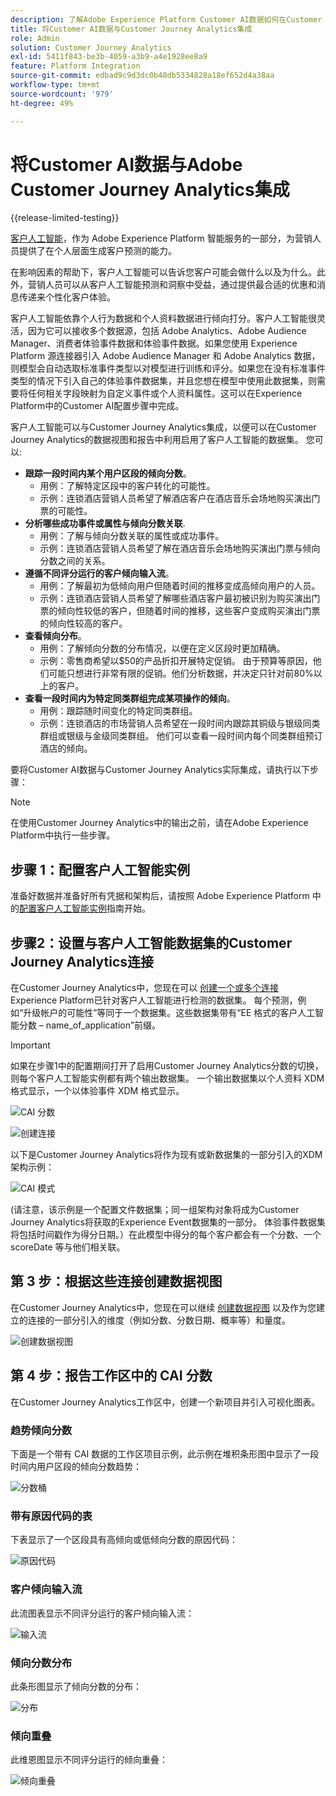 ```yaml
---
description: 了解Adobe Experience Platform Customer AI数据如何在Customer Journey Analytics中与工作区集成。
title: 将Customer AI数据与Customer Journey Analytics集成
role: Admin
solution: Customer Journey Analytics
exl-id: 5411f843-be3b-4059-a3b9-a4e1928ee8a9
feature: Platform Integration
source-git-commit: edbad9c9d3dc0b48db5334828a18ef652d4a38aa
workflow-type: tm+mt
source-wordcount: '979'
ht-degree: 49%

---
```


# 将Customer AI数据与Adobe Customer Journey Analytics集成

{{release-limited-testing}}

[客户人工智能](https://experienceleague.adobe.com/docs/experience-platform/intelligent-services/customer-ai/overview.html?lang=zh-Hans)，作为 Adobe Experience Platform 智能服务的一部分，为营销人员提供了在个人层面生成客户预测的能力。

在影响因素的帮助下，客户人工智能可以告诉您客户可能会做什么以及为什么。此外，营销人员可以从客户人工智能预测和洞察中受益，通过提供最合适的优惠和消息传递来个性化客户体验。

客户人工智能依靠个人行为数据和个人资料数据进行倾向打分。客户人工智能很灵活，因为它可以接收多个数据源，包括 Adobe Analytics、Adobe Audience Manager、消费者体验事件数据和体验事件数据。如果您使用 Experience Platform 源连接器引入 Adobe Audience Manager 和 Adobe Analytics 数据，则模型会自动选取标准事件类型以对模型进行训练和评分。如果您在没有标准事件类型的情况下引入自己的体验事件数据集，并且您想在模型中使用此数据集，则需要将任何相关字段映射为自定义事件或个人资料属性。这可以在Experience Platform中的Customer AI配置步骤中完成。

客户人工智能可以与Customer Journey Analytics集成，以便可以在Customer Journey Analytics的数据视图和报告中利用启用了客户人工智能的数据集。 您可以:

* **跟踪一段时间内某个用户区段的倾向分数**。
   * 用例：了解特定区段中的客户转化的可能性。
   * 示例：连锁酒店营销人员希望了解酒店客户在酒店音乐会场地购买演出门票的可能性。
* **分析哪些成功事件或属性与倾向分数关联**.
   * 用例：了解与倾向分数关联的属性或成功事件。
   * 示例：连锁酒店营销人员希望了解在酒店音乐会场地购买演出门票与倾向分数之间的关系。
* **遵循不同评分运行的客户倾向输入流**。
   * 用例：了解最初为低倾向用户但随着时间的推移变成高倾向用户的人员。
   * 示例：连锁酒店营销人员希望了解哪些酒店客户最初被识别为购买演出门票的倾向性较低的客户，但随着时间的推移，这些客户变成购买演出门票的倾向性较高的客户。
* **查看倾向分布**。
   * 用例：了解倾向分数的分布情况，以便在定义区段时更加精确。
   * 示例：零售商希望以$50的产品折扣开展特定促销。 由于预算等原因，他们可能只想进行非常有限的促销。他们分析数据，并决定只针对前80%以上的客户。
* **查看一段时间内为特定同类群组完成某项操作的倾向**。
   * 用例：跟踪随时间变化的特定同类群组。
   * 示例：连锁酒店的市场营销人员希望在一段时间内跟踪其铜级与银级同类群组或银级与金级同类群组。 他们可以查看一段时间内每个同类群组预订酒店的倾向。

要将Customer AI数据与Customer Journey Analytics实际集成，请执行以下步骤：

>[!NOTE]
>
>在使用Customer Journey Analytics中的输出之前，请在Adobe Experience Platform中执行一些步骤。


## 步骤 1：配置客户人工智能实例

准备好数据并准备好所有凭据和架构后，请按照 Adobe Experience Platform 中的[配置客户人工智能实例](https://experienceleague.adobe.com/docs/experience-platform/intelligent-services/customer-ai/user-guide/configure.html?lang=zh-Hans)指南开始。

## 步骤2：设置与客户人工智能数据集的Customer Journey Analytics连接

在Customer Journey Analytics中，您现在可以 [创建一个或多个连接](/help/connections/create-connection.md) Experience Platform已针对客户人工智能进行检测的数据集。 每个预测，例如“升级帐户的可能性”等同于一个数据集。这些数据集带有“EE 格式的客户人工智能分数 – name_of_application”前缀。

>[!IMPORTANT]
>
>如果在步骤1中的配置期间打开了启用Customer Journey Analytics分数的切换，则每个客户人工智能实例都有两个输出数据集。 一个输出数据集以个人资料 XDM 格式显示，一个以体验事件 XDM 格式显示。

![CAI 分数](assets/cai-scores.png)

![创建连接](assets/create-conn.png)

以下是Customer Journey Analytics将作为现有或新数据集的一部分引入的XDM架构示例：

![CAI 模式](assets/cai-schema.png)

(请注意，该示例是一个配置文件数据集；同一组架构对象将成为Customer Journey Analytics将获取的Experience Event数据集的一部分。 体验事件数据集将包括时间戳作为得分日期。）在此模型中得分的每个客户都会有一个分数、一个 scoreDate 等与他们相关联。

## 第 3 步：根据这些连接创建数据视图

在Customer Journey Analytics中，您现在可以继续 [创建数据视图](/help/data-views/create-dataview.md) 以及作为您建立的连接的一部分引入的维度（例如分数、分数日期、概率等）和量度。

![创建数据视图](assets/create-dataview.png)

## 第 4 步：报告工作区中的 CAI 分数

在Customer Journey Analytics工作区中，创建一个新项目并引入可视化图表。

### 趋势倾向分数

下面是一个带有 CAI 数据的工作区项目示例，此示例在堆积条形图中显示了一段时间内用户区段的倾向分数趋势：

![分数桶](assets/workspace-scores.png)

### 带有原因代码的表

下表显示了一个区段具有高倾向或低倾向分数的原因代码：

![原因代码](assets/reason-codes.png)

### 客户倾向输入流

此流图表显示不同评分运行的客户倾向输入流：

![输入流](assets/flow.png)

### 倾向分数分布

此条形图显示了倾向分数的分布：

![分布](assets/distribution.png)

### 倾向重叠

此维恩图显示不同评分运行的倾向重叠：

![倾向重叠](assets/venn.png)
